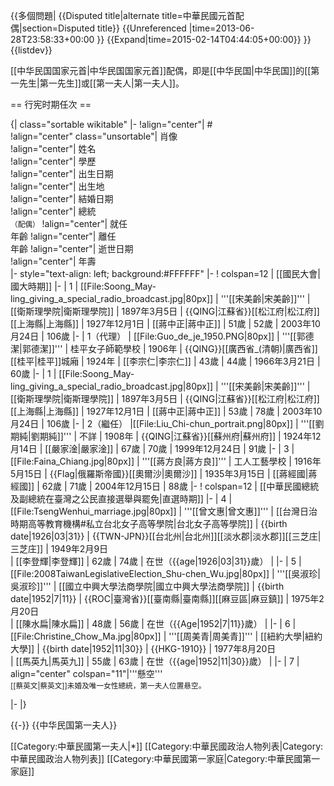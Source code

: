 {{多個問題|
{{Disputed title|alternate title=中華民國元首配偶|section=Disputed title}}
{{Unreferenced |time=2013-06-28T23:58:33+00:00 }}
{{Expand|time=2015-02-14T04:44:05+00:00}}
}}
{{listdev}}

[[中华民国国家元首|中华民国国家元首]]配偶，即是[[中华民国|中华民国]]的[[第一先生|第一先生]]或[[第一夫人|第一夫人]]。

== 行宪时期任次 ==
<!-- 本列表目前尚未完成，歡迎您隨時擴充。 -->

{| class="sortable wikitable"
|-
!align="center"| #<br/>
!align="center" class="unsortable"| 肖像<br/>
!align="center"| 姓名<br/>
!align="center"| 學歷<br/>
!align="center"| 出生日期<br/>
!align="center"| 出生地<br/>
!align="center"| 結婚日期<br/>
!align="center"| 總統<br /><small>（配偶）</small>
!align="center"| 就任<br/>年齡
!align="center"| 離任<br/>年齡
!align="center"| 逝世日期<br/>
!align="center"| 年壽<br/>
|- style="text-align: left; background:#FFFFFF"
|-
! colspan=12 | [[國民大會|國大時期]]
|-
| 1
| [[File:Soong_May-ling_giving_a_special_radio_broadcast.jpg|80px]]
| '''[[宋美齡|宋美齡]]''' 
| [[衛斯理學院|衛斯理學院]]
| 1897年3月5日
| {{QING|江蘇省}}[[松江府|松江府]][[上海縣|上海縣]]
| 1927年12月1日
| [[蔣中正|蔣中正]]
| 51歲
| 52歲
| 2003年10月24日
| 106歲
|-
| 1（代理）
| [[File:Guo_de_je_1950.PNG|80px]]
| '''[[郭德潔|郭德潔]]''' 
| 桂平女子師範學校
| 1906年
| {{QING}}[[廣西省_(清朝)|廣西省]][[桂平|桂平]]城廂
| 1924年
| [[李宗仁|李宗仁]]
| 43歲
| 44歲
| 1966年3月21日
| 60歲
|-
| 1
| [[File:Soong_May-ling_giving_a_special_radio_broadcast.jpg|80px]]
| '''[[宋美齡|宋美齡]]''' 
| [[衛斯理學院|衛斯理學院]]
| 1897年3月5日
| {{QING|江蘇省}}[[松江府|松江府]][[上海縣|上海縣]]
| 1927年12月1日
| [[蔣中正|蔣中正]]
| 53歲
| 78歲
| 2003年10月24日
| 106歲
|-
| 2（繼任）
|[[File:Liu_Chi-chun_portrait.png|80px]]
| '''[[劉期純|劉期純]]''' 
| 不詳
| 1908年
| {{QING|江蘇省}}[[蘇州府|蘇州府]]
| 1924年12月14日
| [[嚴家淦|嚴家淦]]
| 67歲
| 70歲
| 1999年12月24日
| 91歲
|-
| 3
| [[File:Faina_Chiang.jpg|80px]]
| '''[[蔣方良|蔣方良]]''' 
| 工人工藝學校
| 1916年5月15日
| {{Flag|俄羅斯帝國}}[[奧爾沙|奧爾沙]]
| 1935年3月15日
| [[蔣經國|蔣經國]]
| 62歲
| 71歲
| 2004年12月15日
| 88歲
|-
! colspan=12 | [[中華民國總統及副總統在臺灣之公民直接選舉與罷免|直選時期]]
|-
| 4
| [[File:TsengWenhui_marriage.jpg|80px]]
| '''[[曾文惠|曾文惠]]''' 
| [[台灣日治時期高等教育機構#私立台北女子高等學院|台北女子高等學院]]
| {{birth date|1926|03|31}}
| {{TWN-JPN}}[[台北州|台北州]][[淡水郡|淡水郡]][[三芝庄|三芝庄]]
| 1949年2月9日    
| [[李登輝|李登輝]]
| 62歲
| 74歲
| 在世（{{age|1926|03|31}}歲）
| 
|-
| 5
| [[File:2008TaiwanLegislativeElection_Shu-chen_Wu.jpg|80px]]
| '''[[吳淑珍|吳淑珍]]''' 
| [[國立中興大學法商學院|國立中興大學法商學院]]
| {{birth date|1952|7|11}}
| {{ROC|臺灣省}}[[臺南縣|臺南縣]][[麻豆區|麻豆鎮]]
| 1975年2月20日    
| [[陳水扁|陳水扁]]
| 48歲
| 56歲
| 在世（{{Age|1952|7|11}}歲） 
| 
|-
| 6
| [[File:Christine_Chow_Ma.jpg|80px]]
| '''[[周美青|周美青]]''' 
| [[紐約大學|紐約大學]]
| {{birth date|1952|11|30}}
| {{HKG-1910}}
| 1977年8月20日    
| [[馬英九|馬英九]]
| 55歲
| 63歲
| 在世（{{age|1952|11|30}}歲） 
| 
|-
| 7
| align="center" colspan="11"|'''懸空'''<br><small>[[蔡英文|蔡英文]]未婚及唯一女性總統，第一夫人位置悬空。</small>

|-
|}

{{-}}
{{中华民国第一夫人}}

[[Category:中華民國第一夫人|*]]
[[Category:中華民國政治人物列表|Category:中華民國政治人物列表]]
[[Category:中華民國第一家庭|Category:中華民國第一家庭]]